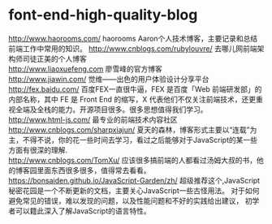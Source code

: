 # font-end-high-quality-blog

http://www.haorooms.com/  haorooms
Aaron个人技术博客，主要记录和总结前端工作中常用的知识。
http://www.cnblogs.com/rubylouvre/ 
去哪儿网前端架构师司徒正美的个人博客<br>
http://www.liaoxuefeng.com
廖雪峰的官方博客<br>
http://www.jiawin.com/
觉维——出色的用户体验设计分享平台<br>
http://fex.baidu.com/ 百度FEX一直很牛逼，FEX 是百度「Web 前端研发部」的内部名称，其中 FE 是 Front End 的缩写，X 代表他们不仅关注前端技术，还更重视全端及全栈的能力。开源项目很多。很多思想值得我们学习。<br>
http://www.html-js.com/  最专业的前端技术内容社区<br>
http://www.cnblogs.com/sharpxiajun/ 夏天的森林，博客形式主要以“连载”为主，不得不说，你的花一些时间去学习，看过之后能够对于JavaScript的某一些方面有很深的理解.<br>
http://www.cnblogs.com/TomXu/   应该很多搞前端的人都看过汤姆大叔的书，他的博客园里面东西很多很多，值得常去看看。<br>
https://bonsaiden.github.io/JavaScript-Garden/zh/  超级推荐这个,JavaScript秘密花园是一个不断更新的文档，主要关心JavaScript一些古怪用法。 对于如何避免常见的错误，难以发现的问题，以及性能问题和不好的实践给出建议， 初学者可以籍此深入了解JavaScript的语言特性。
